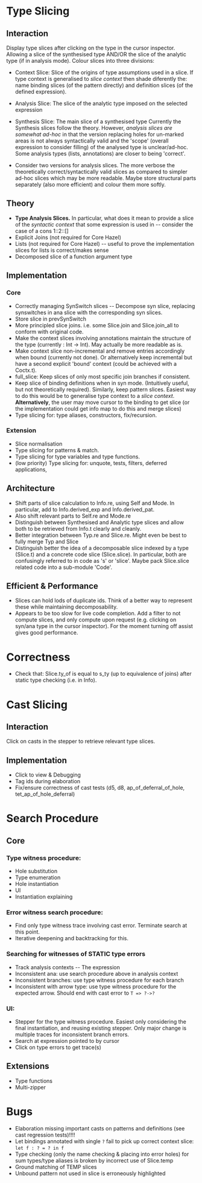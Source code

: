# Type Slicing
## Interaction
Display type slices after clicking on the type in the cursor inspector. Allowing a slice of the synthesised type AND/OR the slice of the analytic type (if in analysis mode).
Colour slices into three divisions:
- Context Slice: Slice of the origins of type assumptions used in a slice. If type context is generalised to _slice context_ then shade diferently the: name binding slices (of the pattern directly) and definition slices (of the defined expression).
- Analysis Slice: The slice of the analytic type imposed on the selected expression
- Synthesis Slice: The main slice of a synthesised type
Currently the Synthesis slices follow the theory. However, _analysis slices are somewhat ad-hoc_ in that the version replacing holes for un-marked areas is not always syntactically valid and the 'scope' (overall expression to consider filling) of the analysed type is unclear/ad-hoc.
Some analysis types (lists, annotations) are closer to being 'correct'. 

- Consider two versions for analysis slices. The more verbose the theoretically correct/syntactically valid slices as compared to simpler ad-hoc slices which may be more readable. Maybe store structural parts separately (also more efficient) and colour them more softly.

## Theory
- **Type Analysis Slices.** In particular, what does it mean to provide a slice of the _syntactic context_ that some expression is used in -- consider the case of a cons 1::2::[]
- Explicit Joins (not required for Core Hazel)
- Lists (not required for Core Hazel) -- useful to prove the implementation slices for lists is correct/makes sense
- Decomposed slice of a function argument type

## Implementation
### Core 
- Correctly managing SynSwitch slices -- Decompose syn slice, replacing synswitches in ana slice with the corresponding syn slices.
- Store slice in prevSynSwitch
- More principled slice joins. i.e. some Slice.join and Slice.join_all to conform with original code.
- Make the context slices involving annotations maintain the structure of the type (currently : Int -> Int). May actually be more readable as is.
- Make context slice non-incremental and remove entries accordingly when bound (currently not done). Or alternatively keep incremental but have a second explicit 'bound' context (could be achieved with a Coctx.t).
- full\_slice: Keep slices of only most specific join branches if consistent.
- Keep slice of binding definitions when in syn mode. (Intuitively useful, but not theoretically required). Similarly, keep pattern slices. Easiest way to do this would be to generalise type context to a _slice context_. __Alternatively__, the user may move cursor to the binding to get slice (or the implementation could get info map to do this and merge slices)
- Type slicing for: type aliases, constructors, fix/recursion.

### Extension
- Slice  normalisation
- Type slicing for patterns & match.
- Type slicing for type variables and type functions.
- (low priority) Type slicing for: unquote, tests, filters, deferred applications, 

## Architecture
- Shift parts of slice calculation to Info.re, using Self and Mode. In particular, add to Info.derived\_exp and Info.derived\_pat.
- Also shift relevant parts to Self.re and Mode.re
- Distinguish between Synthesised and Analytic type slices and allow both to be retrieved from Info.t clearly and cleanly.
- Better integration between Typ.re and Slice.re. Might even be best to fully merge Typ and Slice
- Distinguish better the idea of a decomposable slice indexed by a type (Slice.t) and a concrete code slice (Slice.slice). In particular, both are confusingly referred to in code as 's' or 'slice'. Maybe pack Slice.slice related code into a sub-module 'Code'.

## Efficient & Performance
- Slices can hold lods of duplicate ids. Think of a better way to represent these while maintaining decomposability.
- Appears to be too slow for live code completion. Add a filter to not compute slices, and only compute upon request (e.g. clicking on syn/ana type in the cursor inspector). For the moment turning off assist gives good performance.

# Correctness
- Check that: Slice.ty\_of is equal to s\_ty (up to equivalence of joins) after static type checking (i.e. in Info).

# Cast Slicing
## Interaction
Click on casts in the stepper to retrieve relevant type slices.

## Implementation
- Click to view & Debugging
- Tag ids during elaboration
- Fix/ensure correctness of cast tests (d5, d8, ap\_of\_deferral\_of\_hole, tet\_ap\_of\_hole\_deferral)

# Search Procedure
## Core
### Type witness procedure:
- Hole substitution
- Type enumeration
- Hole instantiation
- UI
- Instantiation explaining
### Error witness search procedure:
- Find only type witness trace involving cast error. Terminate search at this point.
- Iterative deepening and backtracking for this.
### Searching for witnesses of STATIC type errors
- Track analysis contexts -- The expression
- Inconsistent ana: use search procedure above in analysis context
- Inconsistent branches: use type witness procedure for each branch
- Inconsistent with arrow type: use type witness procedure for the expected arrow. Should end with cast error to `T => ?->?`
### UI:
- Stepper for the type witness procedure. Easiest only considering the final instantiation, and reusing existing stepper. Only major change is multiple traces for inconsistent branch errors.
- Search at expression pointed to by cursor
- Click on type errors to get trace(s)

## Extensions
- Type functions
- Multi-zipper


# Bugs
- Elaboration missing important casts on patterns and definitions (see cast regression tests)!!!!
- Let bindings annotated with single `?` fail to pick up correct context slice: `let f : ? = ? in f`
- Type checking (only the name checking & placing into error holes) for sum types/type aliases is broken by incorrect use of Slice.temp 
- Ground matching of TEMP slices
- Unbound pattern not used in slice is erroneously highlighted
